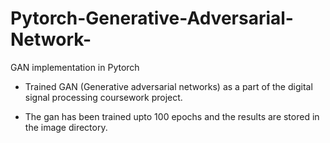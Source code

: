 # Pytorch-Generative-Adversarial-Network-
GAN  implementation in Pytorch

* Trained GAN (Generative adversarial networks) as a part of the digital signal processing coursework project.

* The gan has been trained upto 100 epochs and the results are stored in the image directory.
